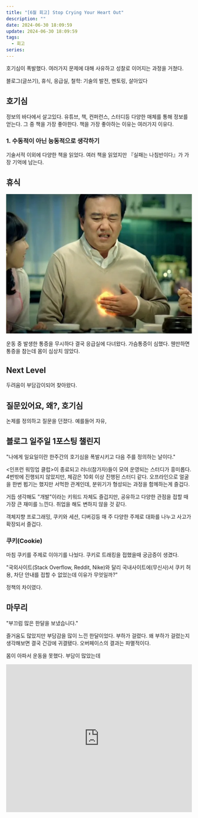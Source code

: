 ```yaml
---
title: "[6월 회고] Stop Crying Your Heart Out"
description: ""
date: 2024-06-30 18:09:59
update: 2024-06-30 18:09:59
tags:
  - 회고
series: 
---
```


호기심이 폭발했다. 여러가지 문제에 대해 사유하고 성찰로 이어지는 과정을 거쳤다.

블로그(글쓰기), 휴식, 응급실, 철학: 기술의 발전, 멘토링, 살아있다

## 호기심

정보의 바다에서 살고있다. 유튜브, 책, 컨퍼런스, 스터디등 다양한 매체를 통해 정보를 얻는다. 그 중 책을 가장 좋아한다. 책을 가장 좋아하는 이유는 여러가지 이유다.

### 1. 수동적이 아닌 능동적으로 생각하기

기술서적 이외에 다양한 책을 읽었다. 여러 책을 읽었지만 『실패는 나침반이다』가 가장 기억에 남는다.

## 휴식

![](./images/gaviscon.webp)

운동 중 발생한 통증을 무시하다 결국 응급실에 다녀왔다. 가슴통증이 심했다. 웬만하면 통증을 참는데 몸이 심상치 않았다.

## Next Level

두려움이 부담감이되어 찾아왔다.

## 질문있어요, 왜?, 호기심

논제를 정의하고 질문을 던졌다. 예를들어 자유,

## 블로그 일주일 1포스팅 챌린지

"나에게 일요일이란 한주간의 호기심을 폭발시키고 다음 주를 정의하는 날이다."

<인프런 워밍업 클럽>이 종료되고 러너(참가자)들이 모여 운영되는 스터디가 흥미롭다. 4번밖에 진행되지 않았지만, 체감은 10회 이상 진행된 스터디 같다. 오프라인으로 얼굴을 한번 뵙기는 했지만 서먹한 관계인데,
분위기가 형성되는 과정을 함께하는게 즐겁다.

거듭 생각해도 "개발"이라는 키워드 자체도 즐겁지만, 공유하고 다양한 관점을 접할 때 가장 큰 재미를 느낀다. 취업을 해도 변하지 않을 것 같다.

객체지향 프로그래밍, 쿠키와 세션, 디버깅등 매 주 다양한 주제로 대화를 나누고 사고가 확장되서 즐겁다.

### 쿠키(Cookie)

마침 쿠키를 주제로 이야기를 나눴다. 쿠키로 트래킹을 접했을때 궁금증이 생겼다.

"국외사이트(Stack Overflow, Reddit, Nike)와 달리 국내사이트에(무신사)서 쿠키 허용, 차단 안내를 접할 수 없었는데 이유가 무엇일까?"

정책의 차이였다.

## 마무리

"부끄럼 많은 한달을 보냈습니다."

즐거움도 많았지만 부담감을 많이 느낀 한달이었다. 부하가 걸렸다. 왜 부하가 걸렸는지 생각해보면 결국 건강에 귀결됐다. 오버페이스의 결과는 파멸적이다.

몸이 아파서 운동을 못했다. 부담이 많았는데

<iframe width="100%" height="400" src="https://www.youtube.com/embed/dhZUsNJ-LQU?si=lLxvUqTK1gvnEVA8" title="YouTube video player" frameborder="0" allow="accelerometer; autoplay; clipboard-write; encrypted-media; gyroscope; picture-in-picture; web-share" referrerpolicy="strict-origin-when-cross-origin" allowfullscreen></iframe>
